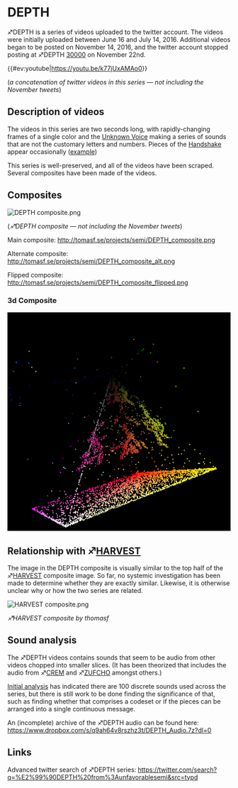 # DEPTH

♐DEPTH is a series of videos uploaded to the twitter account. The videos
were initially uploaded between June 16 and July 14, 2016. Additional
videos began to be posted on November 14, 2016, and the twitter account
stopped posting at ♐DEPTH
[30000](https://twitter.com/unfavorablesemi/status/801263953015881728)
on November 22nd.

{{\#ev:youtube|<https://youtu.be/k77jUxAMAo0>}}

(*a concatenation of twitter videos in this series — not including the
November tweets*)

## Description of videos

The videos in this series are two seconds long, with rapidly-changing
frames of a single color and the [Unknown Voice](Unknown_Voice "wikilink") making a series of sounds that are not
the customary letters and numbers. Pieces of the
[Handshake](Handshake "wikilink") appear occasionally
([example](https://twitter.com/unfavorablesemi/status/743637589274464261))

This series is well-preserved, and all of the videos have been scraped.
Several composites have been made of the videos.

## Composites

![DEPTH composite.png](_DEPTH_composite.png "DEPTH composite.png")

(*♐DEPTH composite — not including the November tweets*)

Main composite: <http://tomasf.se/projects/semi/DEPTH_composite.png>

Alternate composite:
<http://tomasf.se/projects/semi/DEPTH_composite_alt.png>

Flipped composite:
<http://tomasf.se/projects/semi/DEPTH_composite_flipped.png>

### 3d Composite

![Depth\_3d.png](Depth_3d.png "Depth_3d.png")

## Relationship with ♐[HARVEST](HARVEST "wikilink")

The image in the DEPTH composite is visually similar to the top half of
the ♐[HARVEST](HARVEST "wikilink") composite image. So far, no systemic
investigation has been made to determine whether they are exactly
similar. Likewise, it is otherwise unclear why or how the two series are
related.

![ HARVEST composite.png](_HARVEST_composite.png)

*♐HARVEST composite by thomasf*

## Sound analysis

The ♐DEPTH videos contains sounds that seem to be audio from other
videos chopped into smaller slices. (It has been theorized that includes
the audio from ♐[CREM](CREM "wikilink") and ♐[ZUFCHO](ZUFCHO "wikilink")
amongst others.)

[Initial analysis](https://www.reddit.com/r/UnfavorableSemicircle/comments/4qpi6n/depth_videos_combined_interesting_audio/)
has indicated there are 100 discrete sounds used across the series, but
there is still work to be done finding the significance of that, such as
finding whether that comprises a codeset or if the pieces can be
arranged into a single continuous message.

An (incomplete) archive of the ♐DEPTH audio can be found here:
<https://www.dropbox.com/s/q9ah64v8rszhz3t/DEPTH_Audio.7z?dl=0>

## Links

Advanced twitter search of ♐DEPTH series:
<https://twitter.com/search?q=%E2%99%90DEPTH%20from%3Aunfavorablesemi&src=typd>

